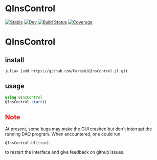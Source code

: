 # QInsControl

[![Stable](https://img.shields.io/badge/docs-stable-blue.svg)](https://FaresX.github.io/QInsControl.jl/stable/)
[![Dev](https://img.shields.io/badge/docs-dev-blue.svg)](https://FaresX.github.io/QInsControl.jl/dev/)
[![Build Status](https://github.com/FaresX/QInsControl.jl/actions/workflows/CI.yml/badge.svg?branch=master)](https://github.com/FaresX/QInsControl.jl/actions/workflows/CI.yml?query=branch%3Amaster)
[![Coverage](https://codecov.io/gh/FaresX/QInsControl.jl/branch/master/graph/badge.svg)](https://codecov.io/gh/FaresX/QInsControl.jl)

# QInsControl
## install
```
julia> ]add https://github.com/FaresX/QInsControl.jl.git
```
## usage
```julia
using QInsControl
QInsControl.start()
```
## <font color=#FF0000>**Note**</font>
At present, some bugs may make the GUI crashed but don't interrupt the running DAQ program. When encountered, 
one could run
```
QInsControl.UI(true)
```
to restart the interface and give feedback on github Issues.